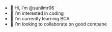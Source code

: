 - 👋 Hi, I’m @sunilmr06
- 👀 I’m interested in coding
- 🌱 I’m currently learning BCA
- 💞️ I’m looking to collaborate on good compane
  

<!---
sunilmr06/sunilmr06 is a ✨ special ✨ repository because its `README.md` (this file) appears on your GitHub profile.
You can click the Preview link to take a look at your changes.
--->
